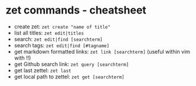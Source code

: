 # zet commands - cheatsheet

* create zet: `zet create "name of title"`
* list all titles: `zet edit|titles`
* search: `zet edit|find [searchterm]`
* search tags: `zet edit|find [#tagname]`
* get markdown formatted links: `zet link [searchterm]` (useful within vim with !!)
* get Github search link: `zet query [searchterm]`
* get last zettel: `zet last`
* get local path to zettel: `zet get [searchterm]`
